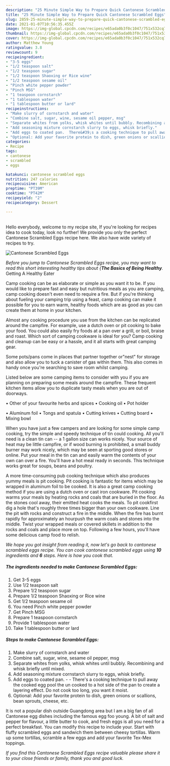 ```yaml
---
description: "25 Minute Simple Way to Prepare Quick Cantonese Scrambled Eggs"
title: "25 Minute Simple Way to Prepare Quick Cantonese Scrambled Eggs"
slug: 2859-25-minute-simple-way-to-prepare-quick-cantonese-scrambled-eggs
date: 2021-01-07T10:56:35.455Z
image: https://img-global.cpcdn.com/recipes/e65ada0b3f0c1047/751x532cq70/cantonese-scrambled-eggs-recipe-main-photo.jpg
thumbnail: https://img-global.cpcdn.com/recipes/e65ada0b3f0c1047/751x532cq70/cantonese-scrambled-eggs-recipe-main-photo.jpg
cover: https://img-global.cpcdn.com/recipes/e65ada0b3f0c1047/751x532cq70/cantonese-scrambled-eggs-recipe-main-photo.jpg
author: Matthew Young
ratingvalue: 3.8
reviewcount: 9
recipeingredient:
- "3-5 eggs"
- "1/2 teaspoon salt"
- "1/2 teaspoon sugar"
- "1/2 teaspoon Shaoxing or Rice wine"
- "1/2 teaspoon sesame oil"
- "Pinch white pepper powder"
- "Pinch MSG"
- "1 teaspoon cornstarch"
- "1 tablespoon water"
- "1 tablespoon butter or lard"
recipeinstructions:
- "Make slurry of cornstarch and water"
- "Combine salt, sugar, wine, sesame oil pepper, msg"
- "Separate whites from yolks, whisk whites until bubbly. Recombining and whisk briefly until mixed."
- "Add seasoning mixture cornstarch slurry to eggs, whisk briefly."
- "Add eggs to coated pan.  There&#39;s a cooking technique to pull away the cooked egg pool the un cooked to a hot side of the pan to create a layering effect. Do not cook too long, you want it moist."
- "Optional: Add your favorite protein to dish, green onions or scallions, bean sprouts, cheese, etc."
categories:
- Recipe
tags:
- cantonese
- scrambled
- eggs

katakunci: cantonese scrambled eggs 
nutrition: 247 calories
recipecuisine: American
preptime: "PT39M"
cooktime: "PT42M"
recipeyield: "2"
recipecategory: Dessert

---
```

<br>
Hello everybody, welcome to my recipe site, If you're looking for recipes idea to cook today, look no further! We provide you only the perfect Cantonese Scrambled Eggs recipe here. We also have wide variety of recipes to try.
<br>


![Cantonese Scrambled Eggs](https://img-global.cpcdn.com/recipes/e65ada0b3f0c1047/751x532cq70/cantonese-scrambled-eggs-recipe-main-photo.jpg)

<i>Before you jump to Cantonese Scrambled Eggs recipe, you may want to read this short interesting healthy tips about {<strong>The Basics of Being Healthy</strong>.</i>
Getting A Healthy Eater

    
Camp cooking can be as elaborate or simple as you want it to be. If you would like to prepare fast and easy but nutritious meals as you are camping, camp cooking doesn't even need to require a fire. But if you're thinking about fueling your camping trip using a feast, camp cooking can make it possible for you to earn warm, healthy foods which are as good as you can create them at home in your kitchen.

 Almost any cooking procedure you use from the kitchen can be replicated around the campfire. For example, use a dutch oven or pit cooking to bake your food. You could also easily fry foods at a pan over a grill, or boil, braise and roast. Which sort of camping cookware is ideal for you? Camp cooking and cleanup can be easy or a hassle, and it all starts with great camping gear.

Some pots/pans come in places that partner together or"nest" for storage and also allow you to tuck a canister of gas within them. This also comes in handy once you're searching to save room whilst camping.

Listed below are some camping items to consider with you if you are planning on preparing some meals around the campfire. These frequent kitchen items allow you to duplicate tasty meals when you are out of doorways.


• Other of your favourite herbs and spices
• Cooking oil
• Pot holder

• Aluminum foil
• Tongs and spatula
• Cutting knives
• Cutting board
• Mixing bowl


When you have just a few campers and are looking for some simple camp cooking, try the simple and speedy technique of tin could cooking. All you'll need is a clean tin can -- a 1 gallon size can works nicely. Your source of heat may be little campfire, or if wood burning is prohibited, a small buddy burner may work nicely, which may be seen at sporting good stores or online. Put your meal in the tin can and easily warm the contents of your own can over a fire. You'll have a hot meal ready in seconds.  This technique works great for soups, beans and poultry.

A more time-consuming pub cooking technique which also produces yummy meals is pit cooking. Pit cooking is fantastic for items which may be wrapped in aluminum foil to be cooked.  It is also a great camp cooking method if you are using a dutch oven or cast iron cookware. Pit cooking warms your meals by heating rocks and coals that are buried in the floor. As the stones cool away, their emitted heat cooks the meals. To pit cookfirst dig a hole that's roughly three times bigger than your own cookware. Line the pit with rocks and construct a fire in the middle. When the fire has burnt rapidly for approximately an hourpush the warm coals and stones into the middle. Twist your wrapped meals or covered skillets in addition to the rocks and coals and place more on top. Following a few hours, you'll have some delicious camp food to relish.


<i>We hope you got insight from reading it, now let's go back to cantonese scrambled eggs recipe. You can cook cantonese scrambled eggs using <strong>10</strong> ingredients and <strong>6</strong> steps. Here is how you cook that.
</i>

##### The ingredients needed to make Cantonese Scrambled Eggs:

1. Get 3-5 eggs
1. Use 1/2 teaspoon salt
1. Prepare 1/2 teaspoon sugar
1. Prepare 1/2 teaspoon Shaoxing or Rice wine
1. Get 1/2 teaspoon sesame oil
1. You need Pinch white pepper powder
1. Get Pinch MSG
1. Prepare 1 teaspoon cornstarch
1. Provide 1 tablespoon water
1. Take 1 tablespoon butter or lard


##### Steps to make Cantonese Scrambled Eggs:

1. Make slurry of cornstarch and water
1. Combine salt, sugar, wine, sesame oil pepper, msg
1. Separate whites from yolks, whisk whites until bubbly. Recombining and whisk briefly until mixed.
1. Add seasoning mixture cornstarch slurry to eggs, whisk briefly.
1. Add eggs to coated pan. -  - There&#39;s a cooking technique to pull away the cooked egg pool the un cooked to a hot side of the pan to create a layering effect. Do not cook too long, you want it moist.
1. Optional: Add your favorite protein to dish, green onions or scallions, bean sprouts, cheese, etc.


It is not a popular dish outside Guangdong area but I am a big fan of all Cantonese egg dishes including the famous egg foo young. A bit of salt and pepper for flavour, a little butter to cook, and fresh eggs is all you need for a perfect breakfast. You can modify this recipe to include your. Start with fluffy scrambled eggs and sandwich them between cheesy tortillas. Warm up some tortillas, scramble a few eggs and add your favorite Tex-Mex toppings. 

<i>If you find this Cantonese Scrambled Eggs recipe valuable please share it to your close friends or family, thank you and good luck.</i>
